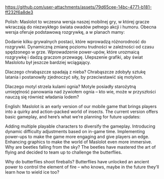 https://github.com/user-attachments/assets/79d65cee-14bc-4771-b181-ff232f6a8de3

Polish:
Maslolot to wczesna wersja naszej mobilnej gry, w której gracze wkraczają do niezwykłego świata owadów pełnego akcji i humoru. Obecna wersja oferuje podstawową rozgrywkę, a w planach mamy:

Dodanie kilku grywalnych postaci, które wprowadzą różnorodność do rozgrywki.
Dynamiczną zmianę poziomu trudności w zależności od czasu spędzonego w grze.
Wprowadzenie power-upów, które urozmaicą rozgrywkę i dadzą graczom przewagę.
Ulepszenie grafiki, aby świat Maslolotu był jeszcze bardziej wciągający.

Dlaczego chrabąszcze spadają z nieba?
Chrabąszcze zdobyły sztukę latania i postanowiły zjednoczyć siły, by przeciwstawić się motylom.

Dlaczego motyl strzela kulami ognia?
Motyle posiadły starożytną umiejętność panowania nad żywiołem ognia – kto wie, może w przyszłości nauczą się również władania lodem?

English:
Maslolot is an early version of our mobile game that brings players into a quirky and action-packed world of insects. The current version offers basic gameplay, and here’s what we’re planning for future updates:

Adding multiple playable characters to diversify the gameplay.
Introducing dynamic difficulty adjustments based on in-game time.
Implementing power-ups to make the game more engaging and give players an edge.
Enhancing graphics to make the world of Maslolot even more immersive.
Why are beetles falling from the sky?
The beetles have mastered the art of flying and decided to team up to challenge the butterflies.

Why do butterflies shoot fireballs?
Butterflies have unlocked an ancient power to control the element of fire – who knows, maybe in the future they’ll learn how to wield ice too?
